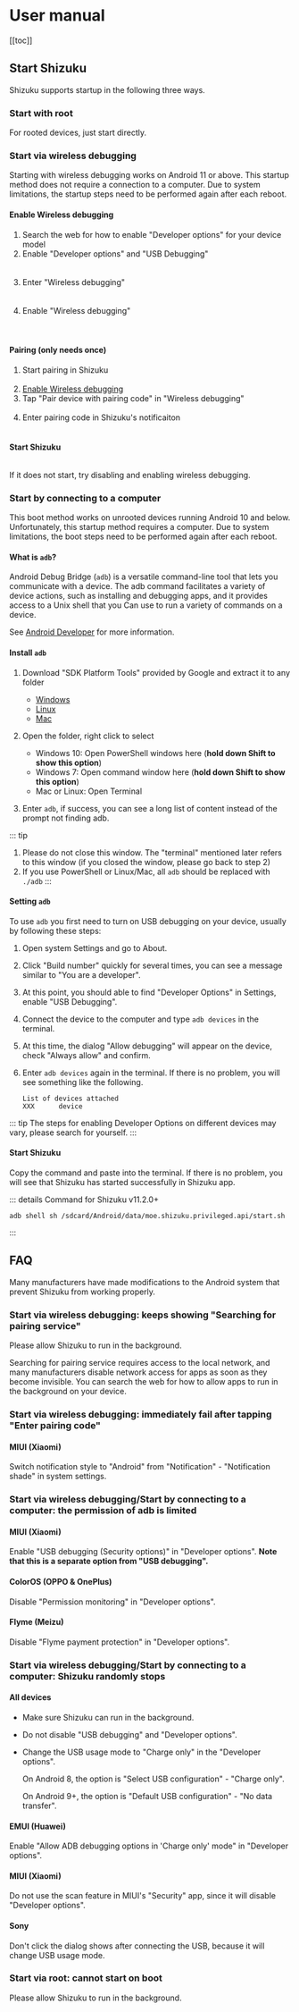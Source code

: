 # User manual

[[toc]]

## Start Shizuku

Shizuku supports startup in the following three ways.

### Start with root

For rooted devices, just start directly.

### Start via wireless debugging

Starting with wireless debugging works on Android 11 or above. This startup method does not require a connection to a computer. Due to system limitations, the startup steps need to be performed again after each reboot.

#### Enable Wireless debugging

1. Search the web for how to enable "Developer options" for your device model
2. Enable "Developer options" and "USB Debugging"<br><br><img :src="$withBase('/images/enable_dev_options.png')" style="max-width:320px;width:100%">
3. Enter "Wireless debugging"<br><br><img :src="$withBase('/images/enter_wireless_debugging.png')" style="max-width:320px;width:100%">
4. Enable "Wireless debugging"<br><br><img :src="$withBase('/images/enable_wireless_debugging.png')" style="max-width:320px;width:100%">
   
#### Pairing (only needs once)

1. Start pairing in Shizuku<br><img :src="$withBase('/images/start_paring_from_shizuku.png')" style="max-width:320px;width:100%">
2. [Enable Wireless debugging](#enable-wireless-debugging)
3. Tap "Pair device with pairing code" in "Wireless debugging"<br><img :src="$withBase('/images/start_pairing.png')" style="max-width:320px;width:100%">
4. Enter pairing code in Shizuku's notificaiton<br><img :src="$withBase('/images/enter_pairing_code.png')" style="max-width:320px;width:100%">

#### Start Shizuku

<img :src="$withBase('/images/start_shizuku.png')" style="max-width:320px;width:100%">

If it does not start, try disabling and enabling wireless debugging.

### Start by connecting to a computer

This boot method works on unrooted devices running Android 10 and below. Unfortunately, this startup method requires a computer. Due to system limitations, the boot steps need to be performed again after each reboot.

#### What is `adb`?

Android Debug Bridge (`adb`) is a versatile command-line tool that lets you communicate with a device. The adb command facilitates a variety of device actions, such as installing and debugging apps, and it provides access to a Unix shell that you Can use to run a variety of commands on a device.

See [Android Developer](https://developer.android.com/studio/command-line/adb) for more information.

#### Install `adb`

1. Download "SDK Platform Tools" provided by Google and extract it to any folder

   * [Windows](https://dl.google.com/android/repository/platform-tools-latest-windows.zip)
   * [Linux](https://dl.google.com/android/repository/platform-tools-latest-linux.zip)
   * [Mac](https://dl.google.com/android/repository/platform-tools-latest-darwin.zip)

2. Open the folder, right click to select

   * Windows 10: Open PowerShell windows here (**hold down Shift to show this option**)
   * Windows 7: Open command window here (**hold down Shift to show this option**)
   * Mac or Linux: Open Terminal

3. Enter `adb`, if success, you can see a long list of content instead of the prompt not finding adb.

::: tip
1. Please do not close this window. The "terminal" mentioned later refers to this window (if you closed the window, please go back to step 2)
2. If you use PowerShell or Linux/Mac, all `adb` should be replaced with `./adb`
:::

#### Setting `adb`

To use `adb` you first need to turn on USB debugging on your device, usually by following these steps:

1. Open system Settings and go to About.
2. Click "Build number" quickly for several times, you can see a message similar to "You are a developer".
3. At this point, you should able to find "Developer Options" in Settings,  enable "USB Debugging".
4. Connect the device to the computer and type `adb devices` in the terminal.
5. At this time, the dialog "Allow debugging" will appear on the device, check "Always allow" and confirm.
6. Enter `adb devices` again in the terminal. If there is no problem, you will see something like the following.

   ```
   List of devices attached
   XXX      device
   ```

::: tip
The steps for enabling Developer Options on different devices may vary, please search for yourself.
:::

#### Start Shizuku

Copy the command and paste into the terminal. If there is no problem, you will see that Shizuku has started successfully in Shizuku app.


::: details Command for Shizuku v11.2.0+

```
adb shell sh /sdcard/Android/data/moe.shizuku.privileged.api/start.sh
```
:::

## FAQ

Many manufacturers have made modifications to the Android system that prevent Shizuku from working properly.

### Start via wireless debugging: keeps showing "Searching for pairing service"

Please allow Shizuku to run in the background.

Searching for pairing service requires access to the local network, and many manufacturers disable network access for apps as soon as they become invisible. You can search the web for how to allow apps to run in the background on your device.

### Start via wireless debugging: immediately fail after tapping "Enter pairing code"

#### MIUI (Xiaomi)

Switch notification style to "Android" from "Notification" - "Notification shade" in system settings.

### Start via wireless debugging/Start by connecting to a computer: the permission of adb is limited

#### MIUI (Xiaomi)

Enable "USB debugging (Security options)" in "Developer options". **Note that this is a separate option from "USB debugging".**

#### ColorOS (OPPO & OnePlus)

Disable "Permission monitoring" in "Developer options".

#### Flyme (Meizu)

Disable "Flyme payment protection" in "Developer options".

### Start via wireless debugging/Start by connecting to a computer: Shizuku randomly stops

#### All devices

- Make sure Shizuku can run in the background.
- Do not disable "USB debugging" and "Developer options".
- Change the USB usage mode to "Charge only" in the "Developer options".
  
  On Android 8, the option is "Select USB configuration" - "Charge only".
  
  On Android 9+, the option is "Default USB configuration" - "No data transfer".
#### EMUI (Huawei)

Enable "Allow ADB debugging options in 'Charge only' mode" in "Developer options".

#### MIUI (Xiaomi)

Do not use the scan feature in MIUI's "Security" app, since it will disable "Developer options".

#### Sony

Don't click the dialog shows after connecting the USB, because it will change USB usage mode.

### Start via root: cannot start on boot

Please allow Shizuku to run in the background.
